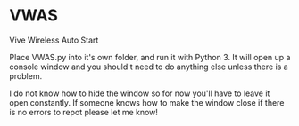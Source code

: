 # VWAS
Vive Wireless Auto Start

Place VWAS.py into it's own folder, and run it with Python 3.  It will open up a console window and you should't need to do anything else unless there is a problem.

I do not know how to hide the window so for now you'll have to leave it open constantly.  If someone knows how to make the window close if there is no errors to repot please let me know!